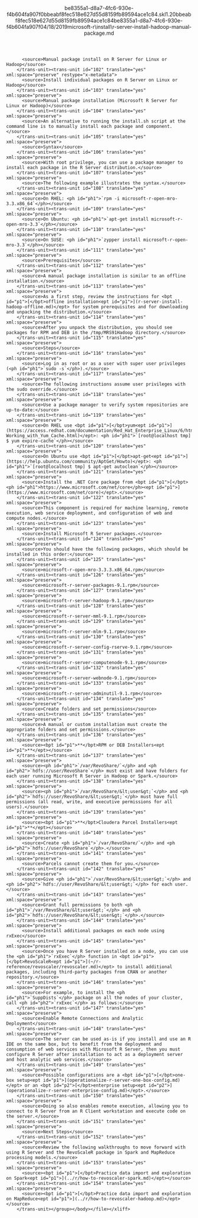 <?xml version="1.0"?><xliff version="1.2" xmlns="urn:oasis:names:tc:xliff:document:1.2" xmlns:xsi="http://www.w3.org/2001/XMLSchema-instance" xsi:schemaLocation="urn:oasis:names:tc:xliff:document:1.2 xliff-core-1.2-transitional.xsd"><file datatype="xml" original="r-server-install-hadoop-manual-package.md" source-language="en-US" target-language="en-US"><header><tool tool-id="mdxliff" tool-name="mdxliff" tool-version="1.0-d1654b2" tool-company="Microsoft" /><xliffext:skl_file_name xmlns:xliffext="urn:microsoft:content:schema:xliffextensions">be8355a1-d8a7-4fc6-930e-f4b604fa907f0bbeabf8fec518e627d55d8159fb89594ace1c84.skl</xliffext:skl_file_name><xliffext:version xmlns:xliffext="urn:microsoft:content:schema:xliffextensions">1.2</xliffext:version><xliffext:ms.openlocfilehash xmlns:xliffext="urn:microsoft:content:schema:xliffextensions">0bbeabf8fec518e627d55d8159fb89594ace1c84</xliffext:ms.openlocfilehash><xliffext:ms.sourcegitcommit xmlns:xliffext="urn:microsoft:content:schema:xliffextensions">be8355a1-d8a7-4fc6-930e-f4b604fa907f</xliffext:ms.sourcegitcommit><xliffext:ms.lasthandoff xmlns:xliffext="urn:microsoft:content:schema:xliffextensions">04/18/2019</xliffext:ms.lasthandoff><xliffext:ms.openlocfilepath xmlns:xliffext="urn:microsoft:content:schema:xliffextensions">microsoft-r\install\r-server-install-hadoop-manual-package.md</xliffext:ms.openlocfilepath></header><body><group id="content" extype="content"><trans-unit id="101" translate="yes" xml:space="preserve" restype="x-metadata">
          <source>Manual package install on R Server for Linux or Hadoop</source>
        </trans-unit><trans-unit id="102" translate="yes" xml:space="preserve" restype="x-metadata">
          <source>Install individual packages on R Server on Linux or Hadoop</source>
        </trans-unit><trans-unit id="103" translate="yes" xml:space="preserve">
          <source>Manual package installation (Microsoft R Server for Linux or Hadoop)</source>
        </trans-unit><trans-unit id="104" translate="yes" xml:space="preserve">
          <source>An alternative to running the install.sh script at the command line is to manually install each package and component.</source>
        </trans-unit><trans-unit id="105" translate="yes" xml:space="preserve">
          <source>Syntax</source>
        </trans-unit><trans-unit id="106" translate="yes" xml:space="preserve">
          <source>With root privilege, you can use a package manager to install each package in the R Server distribution.</source>
        </trans-unit><trans-unit id="107" translate="yes" xml:space="preserve">
          <source>The following example illustrates the syntax.</source>
        </trans-unit><trans-unit id="108" translate="yes" xml:space="preserve">
          <source>On RHEL: <ph id="ph1">`rpm -i microsoft-r-open-mro-3.3.x86_64`</ph></source>
        </trans-unit><trans-unit id="109" translate="yes" xml:space="preserve">
          <source>On Ubuntu: <ph id="ph1">`apt-get install microsoft-r-open-mro-3.3`</ph></source>
        </trans-unit><trans-unit id="110" translate="yes" xml:space="preserve">
          <source>On SUSE: <ph id="ph1">`zypper install microsoft-r-open-mro-3.3`</ph></source>
        </trans-unit><trans-unit id="111" translate="yes" xml:space="preserve">
          <source>Prerequisites</source>
        </trans-unit><trans-unit id="112" translate="yes" xml:space="preserve">
          <source>A manual package installation is similar to an offline installation.</source>
        </trans-unit><trans-unit id="113" translate="yes" xml:space="preserve">
          <source>As a first step, review the instructions for <bpt id="p1">[</bpt>offline installation<ept id="p1">](r-server-install-hadoop-offline.md)</ept> for system prerequisites and for downloading and unpacking the distribution.</source>
        </trans-unit><trans-unit id="114" translate="yes" xml:space="preserve">
          <source>After you unpack the distribution, you should see packages for RPM and DEB in the /tmp/MRS91Hadoop directory.</source>
        </trans-unit><trans-unit id="115" translate="yes" xml:space="preserve">
          <source>Steps</source>
        </trans-unit><trans-unit id="116" translate="yes" xml:space="preserve">
          <source>Log in as root or as a user with super user privileges (<ph id="ph1">`sudo -s`</ph>).</source>
        </trans-unit><trans-unit id="117" translate="yes" xml:space="preserve">
          <source>The following instructions assume user privileges with the sudo override.</source>
        </trans-unit><trans-unit id="118" translate="yes" xml:space="preserve">
          <source>Use a package manager to verify system repositories are up-to-date:</source>
        </trans-unit><trans-unit id="119" translate="yes" xml:space="preserve">
          <source>On RHEL use <bpt id="p1">[</bpt>yum<ept id="p1">](https://access.redhat.com/documentation/Red_Hat_Enterprise_Linux/6/html/Deployment_Guide/sec-Working_with_Yum_Cache.html)</ept>: <ph id="ph1">`[root@localhost tmp] $ yum expire-cache`</ph></source>
        </trans-unit><trans-unit id="120" translate="yes" xml:space="preserve">
          <source>On Ubuntu use <bpt id="p1">[</bpt>apt-get<ept id="p1">](https://help.ubuntu.com/community/AptGet/Howto)</ept>: <ph id="ph1">`[root@localhost tmp] $ apt-get autoclean`</ph></source>
        </trans-unit><trans-unit id="121" translate="yes" xml:space="preserve">
          <source>Install the .NET Core package from <bpt id="p1">[</bpt><ph id="ph1">https://www.microsoft.com/net/core</ph><ept id="p1">](https://www.microsoft.com/net/core)</ept>.</source>
        </trans-unit><trans-unit id="122" translate="yes" xml:space="preserve">
          <source>This component is required for machine learning, remote execution, web service deployment, and configuration of web and compute nodes.</source>
        </trans-unit><trans-unit id="123" translate="yes" xml:space="preserve">
          <source>Install Microsoft R Server packages.</source>
        </trans-unit><trans-unit id="124" translate="yes" xml:space="preserve">
          <source>You should have the following packages, which should be installed in this order:</source>
        </trans-unit><trans-unit id="125" translate="yes" xml:space="preserve">
          <source>microsoft-r-open-mro-3.3.3.x86_64.rpm</source>
        </trans-unit><trans-unit id="126" translate="yes" xml:space="preserve">
          <source>microsoft-r-server-packages-9.1.rpm</source>
        </trans-unit><trans-unit id="127" translate="yes" xml:space="preserve">
          <source>microsoft-r-server-hadoop-9.1.rpm</source>
        </trans-unit><trans-unit id="128" translate="yes" xml:space="preserve">
          <source>microsoft-r-server-mml-9.1.rpm</source>
        </trans-unit><trans-unit id="129" translate="yes" xml:space="preserve">
          <source>microsoft-r-server-mlm-9.1.rpm</source>
        </trans-unit><trans-unit id="130" translate="yes" xml:space="preserve">
          <source>microsoft-r-server-config-rserve-9.1.rpm</source>
        </trans-unit><trans-unit id="131" translate="yes" xml:space="preserve">
          <source>microsoft-r-server-computenode-9.1.rpm</source>
        </trans-unit><trans-unit id="132" translate="yes" xml:space="preserve">
          <source>microsoft-r-server-webnode-9.1.rpm</source>
        </trans-unit><trans-unit id="133" translate="yes" xml:space="preserve">
          <source>microsoft-r-server-adminutil-9.1.rpm</source>
        </trans-unit><trans-unit id="134" translate="yes" xml:space="preserve">
          <source>Create folders and set permissions</source>
        </trans-unit><trans-unit id="135" translate="yes" xml:space="preserve">
          <source>A manual or custom installation must create the appropriate folders and set permissions.</source>
        </trans-unit><trans-unit id="136" translate="yes" xml:space="preserve">
          <source><bpt id="p1">**</bpt>RPM or DEB Installers<ept id="p1">**</ept></source>
        </trans-unit><trans-unit id="137" translate="yes" xml:space="preserve">
          <source><ph id="ph1">`/var/RevoShare/`</ph> and <ph id="ph2">`hdfs://user/RevoShare`</ph> must exist and have folders for each user running Microsoft R Server in Hadoop or Spark.</source>
        </trans-unit><trans-unit id="138" translate="yes" xml:space="preserve">
          <source><ph id="ph1">`/var/RevoShare/&lt;user&gt;`</ph> and <ph id="ph2">`hdfs://user/RevoShare/&lt;user&gt;`</ph> must have full permissions (all read, write, and executive permissions for all users).</source>
        </trans-unit><trans-unit id="139" translate="yes" xml:space="preserve">
          <source><bpt id="p1">**</bpt>Cloudera Parcel Installers<ept id="p1">**</ept></source>
        </trans-unit><trans-unit id="140" translate="yes" xml:space="preserve">
          <source>Create <ph id="ph1">`/var/RevoShare/`</ph> and <ph id="ph2">`hdfs://user/RevoShare`</ph>.</source>
        </trans-unit><trans-unit id="141" translate="yes" xml:space="preserve">
          <source>Parcels cannot create them for you.</source>
        </trans-unit><trans-unit id="142" translate="yes" xml:space="preserve">
          <source>Give <ph id="ph1">`/var/RevoShare/&lt;user&gt;`</ph> and <ph id="ph2">`hdfs://user/RevoShare/&lt;user&gt;`</ph> for each user.</source>
        </trans-unit><trans-unit id="143" translate="yes" xml:space="preserve">
          <source>Grant full permissions to both <ph id="ph1">`/var/RevoShare/&lt;user&gt;`</ph> and <ph id="ph2">`hdfs://user/RevoShare/&lt;user&gt;`</ph>.</source>
        </trans-unit><trans-unit id="144" translate="yes" xml:space="preserve">
          <source>Install additional packages on each node using rxExec</source>
        </trans-unit><trans-unit id="145" translate="yes" xml:space="preserve">
          <source>Once you have R Server installed on a node, you can use the <ph id="ph1">`rxExec`</ph> function in <bpt id="p1">[</bpt>RevoScaleR<ept id="p1">](~/r-reference/revoscaler/revoscaler.md)</ept> to install additional packages, including third-party packages from CRAN or another repository.</source>
        </trans-unit><trans-unit id="146" translate="yes" xml:space="preserve">
          <source>For example, to install the <ph id="ph1">`SuppDists`</ph> package on all the nodes of your cluster, call <ph id="ph2">`rxExec`</ph> as follows:</source>
        </trans-unit><trans-unit id="147" translate="yes" xml:space="preserve">
          <source>Enable Remote Connections and Analytic Deployment</source>
        </trans-unit><trans-unit id="148" translate="yes" xml:space="preserve">
          <source>The server can be used as-is if you install and use an R IDE on the same box, but to benefit from the deployment and consumption of web services with Microsoft R Server, then you must configure R Server after installation to act as a deployment server and host analytic web services.</source>
        </trans-unit><trans-unit id="149" translate="yes" xml:space="preserve">
          <source>Possible configurations are a <bpt id="p1">[</bpt>one-box setup<ept id="p1">](operationalize-r-server-one-box-config.md)</ept> or an <bpt id="p2">[</bpt>enterprise setup<ept id="p2">](operationalize-r-server-enterprise-config.md)</ept>.</source>
        </trans-unit><trans-unit id="150" translate="yes" xml:space="preserve">
          <source>Doing so also enables remote execution, allowing you to connect to R Server from an R Client workstation and execute code on the server.</source>
        </trans-unit><trans-unit id="151" translate="yes" xml:space="preserve">
          <source>Next Steps</source>
        </trans-unit><trans-unit id="152" translate="yes" xml:space="preserve">
          <source>Review the following walkthroughs to move forward with using R Server and the RevoScaleR package in Spark and MapReduce processing models.</source>
        </trans-unit><trans-unit id="153" translate="yes" xml:space="preserve">
          <source><bpt id="p1">[</bpt>Practice data import and exploration on Spark<ept id="p1">](../r/how-to-revoscaler-spark.md)</ept></source>
        </trans-unit><trans-unit id="154" translate="yes" xml:space="preserve">
          <source><bpt id="p1">[</bpt>Practice data import and exploration on MapReduce<ept id="p1">](../r/how-to-revoscaler-hadoop.md)</ept></source>
        </trans-unit></group></body></file></xliff>